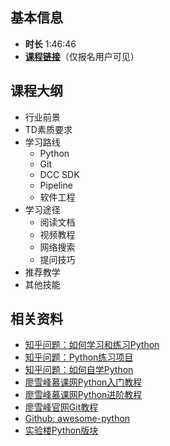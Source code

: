 ## 基本信息

- **时长** 1:46:46
- [**课程链接**](https://ke.qq.com/webcourse/index.html#course_id=252658&term_id=100297899&taid=1549649970453234&vid=z1422agxseo)（仅报名用户可见）


## 课程大纲

- 行业前景
- TD素质要求
- 学习路线
    - Python
    - Git
    - DCC SDK
    - Pipeline
    - 软件工程
- 学习途径
    - 阅读文档
    - 视频教程
    - 网络搜索
    - 提问技巧
- 推荐教学
- 其他技能


## 相关资料

- [知乎问题：如何学习和练习Python](https://www.zhihu.com/question/28278283)
- [知乎问题：Python练习项目](https://www.zhihu.com/question/29372574)
- [知乎问题：如何自学Python](https://www.zhihu.com/question/29138020)
- [廖雪峰慕课网Python入门教程](http://www.imooc.com/learn/317)
- [廖雪峰慕课网Python进阶教程](http://www.imooc.com/learn/317)
- [廖雪峰官网Git教程](https://www.liaoxuefeng.com/wiki/0013739516305929606dd18361248578c67b8067c8c017b000/)
- [Github: awesome-python](https://github.com/vinta/awesome-python)
- [实验楼Python版块](https://www.shiyanlou.com/courses/?category=all&course_type=all&fee=all&tag=Python&unfold=0)
